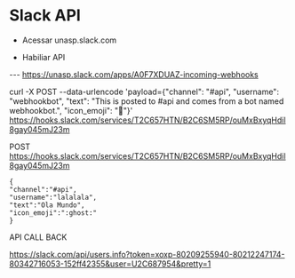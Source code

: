 Slack API
=======

* Acessar unasp.slack.com

* Habiliar API

--- https://unasp.slack.com/apps/A0F7XDUAZ-incoming-webhooks


curl -X POST --data-urlencode 'payload={"channel": "#api", "username": "webhookbot", "text": "This is posted to #api and comes from a bot named webhookbot.", "icon_emoji": ":ghost:"}' https://hooks.slack.com/services/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


POST https://hooks.slack.com/services/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

    {  
    "channel":"#api",
    "username":"lalalala",
    "text":"Ola Mundo",
    "icon_emoji":":ghost:"
    }


API CALL BACK


https://slack.com/api/users.info?token=xoxp-80209255940-80212247174-80342716053-152ff42355&user=U2C687954&pretty=1



